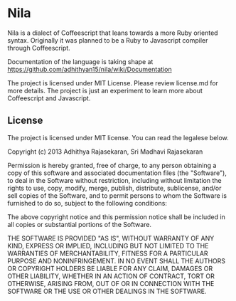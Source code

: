 # Nila


Nila is a dialect of Coffeescript that leans towards a more Ruby oriented syntax. Originally it was planned to be
a Ruby to Javascript compiler through Coffeescript.

Documentation of the language is taking shape at https://github.com/adhithyan15/nila/wiki/Documentation

The project is licensed under MIT License. Please review license.md for more details. The project is just an experiment
to learn more about Coffeescript and Javascript. 

## License

The project is licensed under MIT license. You can read the legalese below. 

Copyright (c) 2013 Adhithya Rajasekaran, Sri Madhavi Rajasekaran

Permission is hereby granted, free of charge, to any person obtaining a copy of this software and associated documentation files (the "Software"), to deal in the Software without restriction, including without limitation the rights to use, copy, modify, merge, publish, distribute, sublicense, and/or sell copies of the Software, and to permit persons to whom the Software is furnished to do so, subject to the following conditions:

The above copyright notice and this permission notice shall be included in all copies or substantial portions of the Software.

THE SOFTWARE IS PROVIDED "AS IS", WITHOUT WARRANTY OF ANY KIND, EXPRESS OR IMPLIED, INCLUDING BUT NOT LIMITED TO THE WARRANTIES OF MERCHANTABILITY, FITNESS FOR A PARTICULAR PURPOSE AND NONINFRINGEMENT. IN NO EVENT SHALL THE AUTHORS OR COPYRIGHT HOLDERS BE LIABLE FOR ANY CLAIM, DAMAGES OR OTHER LIABILITY, WHETHER IN AN ACTION OF CONTRACT, TORT OR OTHERWISE, ARISING FROM, OUT OF OR IN CONNECTION WITH THE SOFTWARE OR THE USE OR OTHER DEALINGS IN THE SOFTWARE.
